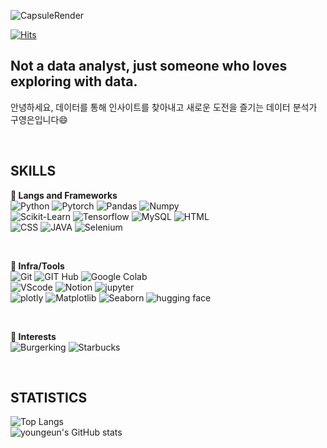 ![CapsuleRender](https://capsule-render.vercel.app/api?type=waving&height=300&color=gradient&text=Hi,%20I'm%20Youngeun&textBg=false&fontSize=60)

[![Hits](https://hits.seeyoufarm.com/api/count/incr/badge.svg?url=https%3A%2F%2Fgithub.com%2Fyoungeunkoo%2Fhit-counter&count_bg=%237BB1EE&title_bg=%23656363&icon=&icon_color=%237CB8E4&title=%EB%B0%A9%EB%AC%B8%EC%9E%90%EC%88%98&edge_flat=false)](https://hits.seeyoufarm.com)

## Not a data analyst, just someone who loves exploring with data.
안녕하세요, 데이터를 통해 인사이트를 찾아내고 새로운 도전을 즐기는 데이터 분석가 구영은입니다😄


<br>

## SKILLS
**🌱 Langs and Frameworks**  
![Python](https://img.shields.io/badge/python-3776AB?style=for-the-badge&logo=python&logoColor=white)
![Pytorch](https://img.shields.io/badge/pytorch-EE4C2C?style=for-the-badge&logo=pytorch&logoColor=white)
![Pandas](https://img.shields.io/badge/pandas-150458?style=for-the-badge&logo=pandas&logoColor=white)
![Numpy](https://img.shields.io/badge/numpy-013243?style=for-the-badge&logo=numpy&logoColor=white)<br>
![Scikit-Learn](https://img.shields.io/badge/scikitlearn-F7931E?style=for-the-badge&logo=scikitlearn&logoColor=white)
![Tensorflow](https://img.shields.io/badge/tensorflow-FF6F00?style=for-the-badge&logo=tensorflow&logoColor=white)
![MySQL](https://img.shields.io/badge/mysql-4479A1?style=for-the-badge&logo=mysql&logoColor=white)
![HTML](https://img.shields.io/badge/html5-E34F26?style=for-the-badge&logo=html5&logoColor=white) <br>
![CSS](https://img.shields.io/badge/css3-1572B6?style=for-the-badge&logo=css3&logoColor=white)
![JAVA](https://img.shields.io/badge/JAVA-000000?style=for-the-badge&logo=openjdk&logoColor=white)
![Selenium](https://img.shields.io/badge/selenium-43B02A?style=for-the-badge&logo=selenium&logoColor=white)

<br>

**🌱 Infra/Tools**  
![Git](https://img.shields.io/badge/git-F05032?style=for-the-badge&logo=git&logoColor=white)
![GIT Hub](https://img.shields.io/badge/github-181717?style=for-the-badge&logo=github&logoColor=white)
![Google Colab](https://img.shields.io/badge/googlecolab-F9AB00?style=for-the-badge&logo=googlecolab&logoColor=white)<br>
![VScode](https://img.shields.io/badge/VSCODE-blue?style=for-the-badge&logoColor=white)
![Notion](https://img.shields.io/badge/notion-000000?style=for-the-badge&logo=notion&logoColor=white)
![jupyter](https://img.shields.io/badge/jupyter-F37626?style=for-the-badge&logo=jupyter&logoColor=white)<br>
![plotly](https://img.shields.io/badge/plotly-3F4F75?style=for-the-badge&logo=plotly&logoColor=white)
![Matplotlib](https://img.shields.io/badge/matplotlib-008080?style=for-the-badge&logo=matplotlib&logoColor=white)
![Seaborn](https://img.shields.io/badge/seaborn-3776AB?style=for-the-badge&logo=python&logoColor=white)
![hugging face](https://img.shields.io/badge/huggingface-FFD21E?style=for-the-badge&logo=huggingface&logoColor=white)

<br>

**🌱 Interests** <br>
![Burgerking](https://img.shields.io/badge/burgerking-D62300?style=for-the-badge&logo=burgerking&logoColor=white)
![Starbucks](https://img.shields.io/badge/starbucks-006241?style=for-the-badge&logo=starbucks&logoColor=white)



<br>

## STATISTICS
![Top Langs](https://github-readme-stats.vercel.app/api/top-langs/?username=youngeunkoo&layout=compact&bg_color=073B5A&text_color=FFFFFF&title_color=5CE500) <br>
![youngeun's GitHub stats](https://github-readme-stats.vercel.app/api?username=youngeunkoo&show_icons=true&theme=cobalt)

